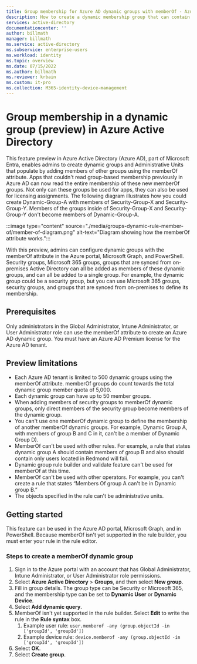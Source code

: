 ```yaml
---
title: Group membership for Azure AD dynamic groups with memberOf - Azure AD | Microsoft Docs
description: How to create a dynamic membership group that can contain members of other groups in Azure Active Directory. 
services: active-directory
documentationcenter: ''
author: billmath
manager: billmath
ms.service: active-directory
ms.subservice: enterprise-users
ms.workload: identity
ms.topic: overview
ms.date: 07/15/2022
ms.author: billmath
ms.reviewer: krbain
ms.custom: it-pro
ms.collection: M365-identity-device-management
---
```


# Group membership in a dynamic group (preview) in Azure Active Directory

This feature preview in Azure Active Directory (Azure AD), part of Microsoft Entra, enables admins to create dynamic groups and Administrative Units that populate by adding members of other groups using the memberOf attribute. Apps that couldn't read group-based membership previously in Azure AD can now read the entire membership of these new memberOf groups. Not only can these groups be used for apps, they can also be used for licensing assignments. The following diagram illustrates how you could create Dynamic-Group-A with members of Security-Group-X and Security-Group-Y. Members of the groups inside of Security-Group-X and Security-Group-Y don't become members of Dynamic-Group-A.
 
:::image type="content" source="./media/groups-dynamic-rule-member-of/member-of-diagram.png" alt-text="Diagram showing how the memberOf attribute works.":::

With this preview, admins can configure dynamic groups with the memberOf attribute in the Azure portal, Microsoft Graph, and PowerShell. Security groups, Microsoft 365 groups, groups that are synced from on-premises Active Directory can all be added as members of these dynamic groups, and can all be added to a single group. For example, the dynamic group could be a security group, but you can use Microsoft 365 groups, security groups, and groups that are synced from on-premises to define its membership.

## Prerequisites

Only administrators in the Global Administrator, Intune Administrator, or User Administrator role can use the memberOf attribute to create an Azure AD dynamic group. You must have an Azure AD Premium license for the Azure AD tenant.

## Preview limitations

- Each Azure AD tenant is limited to 500 dynamic groups using the memberOf attribute. memberOf groups do count towards the total dynamic group member quota of 5,000.
- Each dynamic group can have up to 50 member groups. 
- When adding members of security groups to memberOf dynamic groups, only direct members of the security group become members of the dynamic group.
- You can't use one memberOf dynamic group to define the membership of another memberOf dynamic groups. For example, Dynamic Group A, with members of group B and C in it, can't be a member of Dynamic Group D).
- MemberOf can't be used with other rules. For example, a rule that states dynamic group A should contain members of group B and also should contain only users located in Redmond will fail.
- Dynamic group rule builder and validate feature can't be used for memberOf at this time.
- MemberOf can't be used with other operators. For example, you can't create a rule that states “Members Of group A can't be in Dynamic group B.”
- The objects specified in the rule can't be administrative units.

## Getting started

This feature can be used in the Azure AD portal, Microsoft Graph, and in PowerShell. Because memberOf isn't yet supported in the rule builder, you must enter your rule in the rule editor.  

### Steps to create a memberOf dynamic group

1. Sign in to the Azure portal with an account that has Global Administrator, Intune Administrator, or User Administrator role permissions.
1. Select **Azure Active Directory** > **Groups**, and then select **New group**.
1. Fill in group details. The group type can be Security or Microsoft 365, and the membership type can be set to **Dynamic User** or **Dynamic Device**.
1.	Select **Add dynamic query**.
1. MemberOf isn't yet supported in the rule builder. Select **Edit** to write the rule in the **Rule syntax** box.
    1. Example user rule: `user.memberof -any (group.objectId -in ['groupId', 'groupId'])`
    1. Example device rule: `device.memberof -any (group.objectId -in ['groupId', 'groupId'])`
1. Select **OK**.
1. Select **Create group**.
